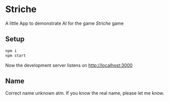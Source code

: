 # Striche

A little App to demonstrate AI for the game *Striche* game

## Setup

```bash
npm i
npm start
```
Now the development server listens on [http://localhost:3000](http://localhost:3000)

## Name

Correct name unknown atm. If you know the real name, please let me know.
